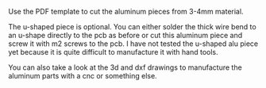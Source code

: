 Use the PDF template to cut the aluminum pieces from 3-4mm material.

The u-shaped piece is optional.
You can either solder the thick wire bend to an u-shape directly to the  pcb as before 
or cut this aluminum piece and screw it with m2 screws to the pcb.
I have not tested the u-shaped alu piece yet because it is quite difficult to manufacture it with hand tools.

You can also take a look at the 3d and dxf drawings to manufacture the aluminum parts with a cnc or something else.

